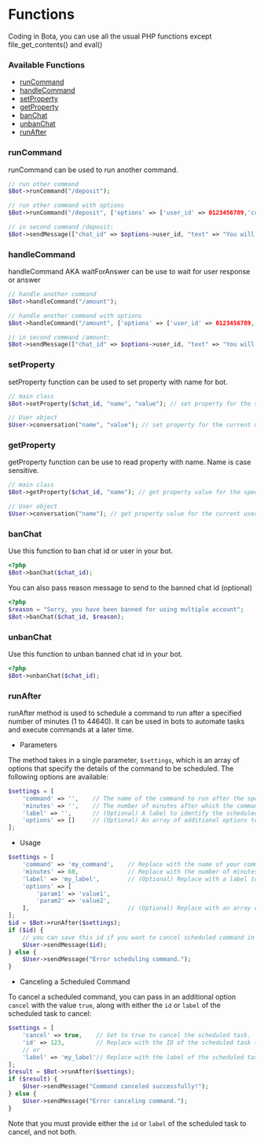 # Functions

Coding in Bota, you can use all the usual PHP functions except file_get_contents() and eval()

### Available Functions
   * [runCommand](#runcommand)
   * [handleCommand](#handlecommand)
   * [setProperty](#setproperty)
   * [getProperty](#getproperty)
   * [banChat](#banchat)
   * [unbanChat](#unbanchat)
   * [runAfter](#runafter)


### runCommand
runCommand can be used to run another command.  

```php
// run other command
$Bot->runCommand("/deposit");

// run other command with options
$Bot->runCommand("/deposit", ['options' => ['user_id' => 0123456789,'currency' => 'TRX']]);

// in second command /deposit:
$Bot->sendMessage(["chat_id" => $options->user_id, "text" => "You will deposit: " . $options->currency]);
```

### handleCommand
handleCommand AKA waitForAnswer can be use to wait for user response or answer 

```php
// handle another command
$Bot->handleCommand("/amount");

// handle another command with options
$Bot->handleCommand("/amount", ['options' => ['user_id' => 0123456789,'currency' => 'TRX']]);

// in second command /amount:
$Bot->sendMessage(["chat_id" => $options->user_id, "text" => "You will deposit: " . $options->currency]);
```

### setProperty
setProperty function can be used to set property with name for bot.

```php
// main class
$Bot->setProperty($chat_id, "name", "value"); // set property for the specific user

// User object
$User->conversation("name", "value"); // set property for the current user
```


### getProperty
getProperty function can be use to read property with name. Name is case sensitive.
```php
// main class
$Bot->getProperty($chat_id, "name"); // get property value for the specific user

// User object
$User->conversation("name"); // get property value for the current user
```


### banChat
Use this function to ban chat id or user in your bot.
```php
<?php
$Bot->banChat($chat_id);
```
You can also pass reason message to send to the banned chat id (optional)
```php
<?php
$reason = "Sorry, you have been banned for using multiple account";
$Bot->banChat($chat_id, $reason);
```


### unbanChat
Use this function to unban banned chat id in your bot.
```php
<?php
$Bot->unbanChat($chat_id);
```

### runAfter
runAfter method is used to schedule a command to run after a specified number of minutes (1 to 44640). It can be used in bots to automate tasks and execute commands at a later time.

- Parameters

The method takes in a single parameter, `$settings`, which is an array of options that specify the details of the command to be scheduled. The following options are available:

```php
$settings = [
    'command' => '',    // The name of the command to run after the specified number of minutes.
    'minutes' => '',    // The number of minutes after which the command should be run.
    'label' => '',      // (Optional) A label to identify the scheduled task.
    'options' => []     // (Optional) An array of additional options to pass to the command.
];
```

- Usage

```php
$settings = [
    'command' => 'my_command',    // Replace with the name of your command.
    'minutes' => 60,              // Replace with the number of minutes after which the command should run.
    'label' => 'my_label',        // (Optional) Replace with a label to identify the scheduled task.
    'options' => [
        'param1' => 'value1',
        'param2' => 'value2',
    ],                            // (Optional) Replace with an array of additional options to pass to the command.
];
$id = $Bot->runAfter($settings);
if ($id) {
    // you can save this id if you want to cancel scheduled command in future.
    $User->sendMessage($id);
} else {
    $User->sendMessage("Error scheduling command.");
}
```

- Canceling a Scheduled Command

To cancel a scheduled command, you can pass in an additional option `cancel` with the value `true`, along with either the `id` or `label` of the scheduled task to cancel:

```php
$settings = [
    'cancel' => true,    // Set to true to cancel the scheduled task.
    'id' => 123,         // Replace with the ID of the scheduled task to cancel.
    // or
    'label' => 'my_label'// Replace with the label of the scheduled task to cancel.
];
$result = $Bot->runAfter($settings);
if ($result) {
    $User->sendMessage("Command canceled successfully!");
} else {
    $User->sendMessage("Error canceling command.");
}
```
Note that you must provide either the `id` or `label` of the scheduled task to cancel, and not both.
